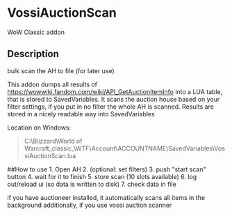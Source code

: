 # VossiAuctionScan

WoW Classic addon

## Description

bulk scan the AH to file (for later use)

This addon dumps all results of https://wowwiki.fandom.com/wiki/API_GetAuctionItemInfo into a LUA table, that is stored to SavedVariables.
It scans the auction house based on your filter settings, if you put in no filter the whole AH is scanned.
Results are stored in a nicely readable way into SavedVariables

Location on Windows:
> C:\Blizzard\World of Warcraft\_classic_\WTF\Account\ACCOUNTNAME\SavedVariables\VossiAuctionScan.lua

##How to use
    1. Open AH
    2. (optional: set filters)
    3. push "start scan" button
    4. wait for it to finish
    5. store scan (10 slots available)
    6. log out/reload ui (so data is written to disk)
    7. check data in file

 
if you have auctioneer installed, it automatically scans all items in the background additionally, if you use vossi auction scanner 

